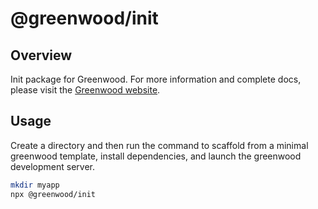 # @greenwood/init

## Overview
Init package for Greenwood.  For more information and complete docs, please visit the [Greenwood website](https://www.greenwoodjs.io/docs).

## Usage

Create a directory and then run the command to scaffold from a minimal greenwood template, install dependencies, and launch the greenwood development server.

```bash
mkdir myapp
npx @greenwood/init
```